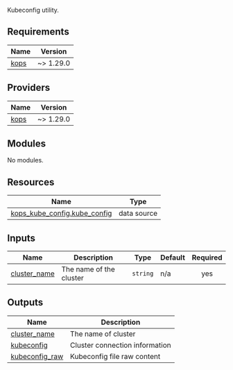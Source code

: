Kubeconfig utility.

## Requirements

| Name | Version |
|------|---------|
| <a name="requirement_kops"></a> [kops](#requirement\_kops) | ~> 1.29.0 |

## Providers

| Name | Version |
|------|---------|
| <a name="provider_kops"></a> [kops](#provider\_kops) | ~> 1.29.0 |

## Modules

No modules.

## Resources

| Name | Type |
|------|------|
| [kops_kube_config.kube_config](https://registry.terraform.io/providers/terraform-kops/kops/latest/docs/data-sources/kube_config) | data source |

## Inputs

| Name | Description | Type | Default | Required |
|------|-------------|------|---------|:--------:|
| <a name="input_cluster_name"></a> [cluster\_name](#input\_cluster\_name) | The name of the cluster | `string` | n/a | yes |

## Outputs

| Name | Description |
|------|-------------|
| <a name="output_cluster_name"></a> [cluster\_name](#output\_cluster\_name) | The name of cluster |
| <a name="output_kubeconfig"></a> [kubeconfig](#output\_kubeconfig) | Cluster connection information |
| <a name="output_kubeconfig_raw"></a> [kubeconfig\_raw](#output\_kubeconfig\_raw) | Kubeconfig file raw content |
